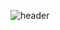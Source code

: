 ![header](https://capsule-render.vercel.app/api?type=transparent&color=auto&height=300&section=header&text=capsule%20render&fontSize=90)
